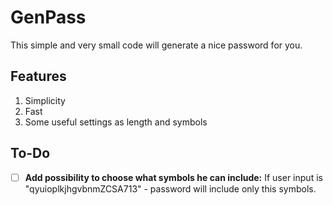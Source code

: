 # GenPass

This simple and very small code will generate a nice password for you.

## Features

1. Simplicity
2. Fast
3. Some useful settings as length and symbols

## To-Do

- [ ] **Add possibility to choose what symbols he can include:** If user input is "qyuioplkjhgvbnmZCSA713" - password will include only this symbols.
